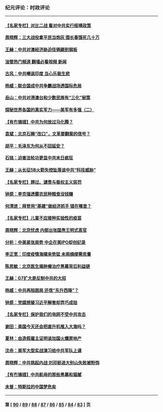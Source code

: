### 纪元评论：时政评论
---
#### [【名家专栏】对比二战 看对中共实行绥靖政策](../../pages/nsc1025/n12934663.md?05100330) 
#### [周晓辉：三大战役拿平民当炮灰 围长春饿死几十万](../../pages/nsc1025/n12934921.md?05100330) 
#### [王赫：中共对澳经济胁迫伎俩踢到钢板](../../pages/nsc1025/n12934094.md?05100330) 
#### [油管热门频道 翻墙必看视频 新闻](ok?05100330)
#### [古风：中共嘲讽印度 当心乐极生悲](../../pages/nsc1025/n12934194.md?05100330) 
#### [杨威：联合国成中共争霸战场透国际危局](../../pages/nsc1025/n12933773.md?05100330) 
#### [岳山：中共对港澳台和少数民族有“三化”秘策](../../pages/nsc1025/n12933579.md?05100330) 
#### [探秘世界各国的真实军力——美军有多强（二）](../../pages/nsc1025/n12933170.md?05100330) 
#### [【有冇搞错】中共为何放过马化腾？](../../pages/nsc1025/n12932045.md?05100330) 
#### [袁斌：北京石狮“改口”，文革要翻案的信号？](../../pages/nsc1025/n12932828.md?05100330) 
#### [胡平：毛泽东为何从不回延安？](../../pages/nsc1025/n12932817.md?05100330) 
#### [石铭：迫害法轮功更显中共末日疯狂](../../pages/nsc1025/n12932752.md?05100330) 
#### [王赫：从长征5B火箭失控坠落谈中共“科技威胁”](../../pages/nsc1025/n12932480.md?05100330) 
#### [【名家专栏】罪过、谴责与极权主义惩罚](../../pages/nsc1025/n12931053.md?05100330) 
#### [钟原：李克强透露农民种粮食没钱赚](../../pages/nsc1025/n12931936.md?05100330) 
#### [何清涟：拜登用“基建”做经济抓手 错在哪里？](../../pages/nsc1025/n12931334.md?05100330) 
#### [【名家专栏】儿童不应接种实验性的疫苗](../../pages/nsc1025/n12930996.md?05100330) 
#### [周晓辉：北京忧虑 内部出张国焘王明式高官](../../pages/nsc1025/n12931709.md?05100330) 
#### [分析：中美紧张局势 中企在美IPO却创纪录](../../pages/nsc1025/n12931000.md?05100330) 
#### [李正宽：印度疫情海啸来势猛 未雨绸缪需思量](../../pages/nsc1025/n12930613.md?05100330) 
#### [陈思敏：北京医生揭肿瘤治疗黑幕背后利益链](../../pages/nsc1025/n12930517.md?05100330) 
#### [王赫：G7扩大是反制中共的大招](../../pages/nsc1025/n12929872.md?05100330) 
#### [杨威：中共再陷困局 还信“东升西降”？](../../pages/nsc1025/n12929132.md?05100330) 
#### [钟原：党媒想替习近平解套却弄巧成拙](../../pages/nsc1025/n12929550.md?05100330) 
#### [【名家专栏】保护我们的电网不受中共攻击](../../pages/nsc1025/n12928511.md?05100330) 
#### [谢田：美国今天还会把直升机推入大海吗？](../../pages/nsc1025/n12929444.md?05100330) 
#### [夏林：由造假雇主证明谈加国火爆房地产](../../pages/nsc1025/n12929396.md?05100330) 
#### [沈舟：美军大型实战演习给中共军队上课](../../pages/nsc1025/n12926907.md?05100330) 
#### [周晓辉：中共挑起内战 刘邓挺进大别山失败被粉饰](../../pages/nsc1025/n12929004.md?05100330) 
#### [【有冇搞错】中共航母的那些黑幕和猫腻](../../pages/nsc1025/n12927153.md?05100330) 
#### [未普：特斯拉的中国梦危矣](../../pages/nsc1025/n12928142.md?05100330) 

---
#### 第 [ [90](./90.md?05100330) / [89](./89.md?05100330) / [88](./88.md?05100330) / [87](./87.md?05100330) / [86](./86.md?05100330) / [85](./85.md?05100330) / [84](./84.md?05100330) / [83](./83.md?05100330) ] 页
